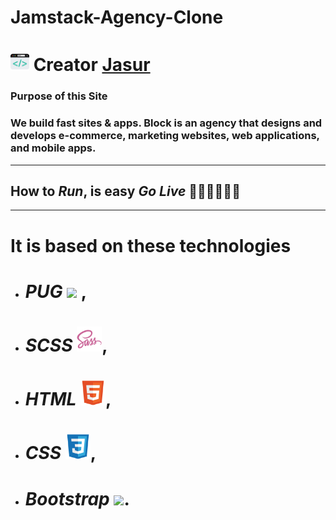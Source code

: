 # Jamstack-Agency-Clone



# <img src="./for md/dev-1.svg" width="30px">  Creator [Jasur](https://github.com/ha7darov) 

### Purpose of this Site

### We build fast sites & apps. Block is an agency that designs and develops e-commerce, marketing websites, web applications, and mobile apps.

---

## How to ___Run___, is easy ___Go Live___ 🤣🤣🤣🤣🤣😉

---

# It is based on these technologies

- # ___PUG___ <img src="https://camo.githubusercontent.com/09c2a1a99598f0db12c8f35ba1cccbe745f0ec12f1db1cd0e7b7cf8e9efdb666/68747470733a2f2f7075676a732e6f72672f696d616765732f66617669636f6e2d33327833322e706e67" width="35px"> ,
- # ___SCSS___ <img src="https://raw.githubusercontent.com/devicons/devicon/master/icons/sass/sass-original.svg" width="40px">,
- # ___HTML___ <img src="https://raw.githubusercontent.com/devicons/devicon/master/icons/html5/html5-original.svg" width="40px">,
- # ___CSS___ <img src="https://raw.githubusercontent.com/devicons/devicon/master/icons/css3/css3-original.svg" width="40px">,
- # ___Bootstrap___ <img src="https://camo.githubusercontent.com/d0b76233d645c1ccd6dbce9ab60e396d0f0eefbf44aef7c99e1940d7d705b6ec/68747470733a2f2f75706c6f61642e77696b696d656469612e6f72672f77696b6970656469612f636f6d6d6f6e732f7468756d622f622f62322f426f6f7473747261705f6c6f676f2e7376672f38303070782d426f6f7473747261705f6c6f676f2e7376672e706e67" width="40px">.
